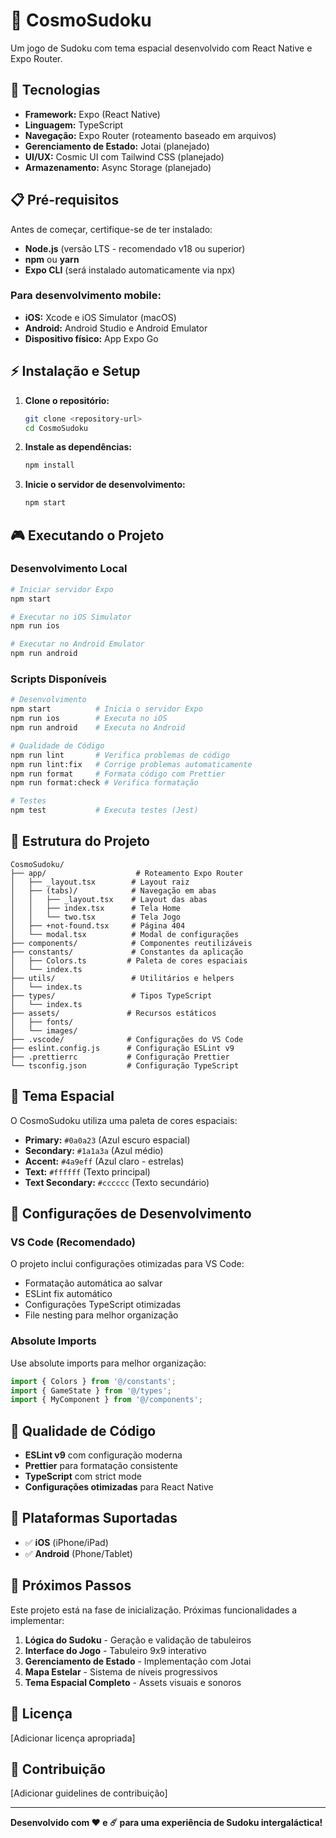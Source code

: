 # 🌌 CosmoSudoku

Um jogo de Sudoku com tema espacial desenvolvido com React Native e Expo Router.

## 🚀 Tecnologias

- **Framework:** Expo (React Native)
- **Linguagem:** TypeScript
- **Navegação:** Expo Router (roteamento baseado em arquivos)
- **Gerenciamento de Estado:** Jotai (planejado)
- **UI/UX:** Cosmic UI com Tailwind CSS (planejado)
- **Armazenamento:** Async Storage (planejado)

## 📋 Pré-requisitos

Antes de começar, certifique-se de ter instalado:

- **Node.js** (versão LTS - recomendado v18 ou superior)
- **npm** ou **yarn**
- **Expo CLI** (será instalado automaticamente via npx)

### Para desenvolvimento mobile:

- **iOS:** Xcode e iOS Simulator (macOS)
- **Android:** Android Studio e Android Emulator
- **Dispositivo físico:** App Expo Go

## ⚡ Instalação e Setup

1. **Clone o repositório:**

   ```bash
   git clone <repository-url>
   cd CosmoSudoku
   ```

2. **Instale as dependências:**

   ```bash
   npm install
   ```

3. **Inicie o servidor de desenvolvimento:**
   ```bash
   npm start
   ```

## 🎮 Executando o Projeto

### Desenvolvimento Local

```bash
# Iniciar servidor Expo
npm start

# Executar no iOS Simulator
npm run ios

# Executar no Android Emulator
npm run android

```

### Scripts Disponíveis

```bash
# Desenvolvimento
npm start          # Inicia o servidor Expo
npm run ios        # Executa no iOS
npm run android    # Executa no Android

# Qualidade de Código
npm run lint       # Verifica problemas de código
npm run lint:fix   # Corrige problemas automaticamente
npm run format     # Formata código com Prettier
npm run format:check # Verifica formatação

# Testes
npm test           # Executa testes (Jest)
```

## 📁 Estrutura do Projeto

```
CosmoSudoku/
├── app/                    # Roteamento Expo Router
│   ├── _layout.tsx        # Layout raiz
│   ├── (tabs)/            # Navegação em abas
│   │   ├── _layout.tsx    # Layout das abas
│   │   ├── index.tsx      # Tela Home
│   │   └── two.tsx        # Tela Jogo
│   ├── +not-found.tsx     # Página 404
│   └── modal.tsx          # Modal de configurações
├── components/            # Componentes reutilizáveis
├── constants/             # Constantes da aplicação
│   ├── Colors.ts         # Paleta de cores espaciais
│   └── index.ts
├── utils/                 # Utilitários e helpers
│   └── index.ts
├── types/                 # Tipos TypeScript
│   └── index.ts
├── assets/               # Recursos estáticos
│   ├── fonts/
│   └── images/
├── .vscode/              # Configurações do VS Code
├── eslint.config.js      # Configuração ESLint v9
├── .prettierrc           # Configuração Prettier
└── tsconfig.json         # Configuração TypeScript
```

## 🎨 Tema Espacial

O CosmoSudoku utiliza uma paleta de cores espaciais:

- **Primary:** `#0a0a23` (Azul escuro espacial)
- **Secondary:** `#1a1a3a` (Azul médio)
- **Accent:** `#4a9eff` (Azul claro - estrelas)
- **Text:** `#ffffff` (Texto principal)
- **Text Secondary:** `#cccccc` (Texto secundário)

## 🔧 Configurações de Desenvolvimento

### VS Code (Recomendado)

O projeto inclui configurações otimizadas para VS Code:

- Formatação automática ao salvar
- ESLint fix automático
- Configurações TypeScript otimizadas
- File nesting para melhor organização

### Absolute Imports

Use absolute imports para melhor organização:

```typescript
import { Colors } from '@/constants';
import { GameState } from '@/types';
import { MyComponent } from '@/components';
```

## 🧪 Qualidade de Código

- **ESLint v9** com configuração moderna
- **Prettier** para formatação consistente
- **TypeScript** com strict mode
- **Configurações otimizadas** para React Native

## 📱 Plataformas Suportadas

- ✅ **iOS** (iPhone/iPad)
- ✅ **Android** (Phone/Tablet)

## 🎯 Próximos Passos

Este projeto está na fase de inicialização. Próximas funcionalidades a implementar:

1. **Lógica do Sudoku** - Geração e validação de tabuleiros
2. **Interface do Jogo** - Tabuleiro 9x9 interativo
3. **Gerenciamento de Estado** - Implementação com Jotai
4. **Mapa Estelar** - Sistema de níveis progressivos
5. **Tema Espacial Completo** - Assets visuais e sonoros

## 📄 Licença

[Adicionar licença apropriada]

## 🤝 Contribuição

[Adicionar guidelines de contribuição]

---

**Desenvolvido com ❤️ e ☄️ para uma experiência de Sudoku intergaláctica!**

